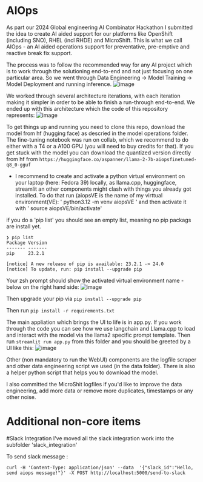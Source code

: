 # AIOps

As part our 2024 Global engineering AI Combinator Hackathon I submitted the idea to create AI aided support for our platforms like OpenShift (including SNO), RHEL (incl RHDE) and MicroShift.
This is what we call AIOps - an AI aided operations support for preventative, pre-emptive and reactive break fix support.

The process was to follow the recommended way for any AI project which is to work through the solutioning end-to-end and not just focusing on one particular area. So we went through Data Engineering -> Model Training -> Model Deployment and running inference.
![image](https://github.com/aspanner/AIOps/assets/16040521/1b8ffce8-c078-4d35-b749-0895ddef4909)

We worked through several architecture iterations, with each iteration making it simpler in order to be able to finish a run-through end-to-end.
We ended up with this architecture which the code of this repository represents:
![image](https://github.com/aspanner/AIOps/assets/16040521/eec3314a-8e1a-4902-877e-0407c2586b8f)



To get things up and running you need to clone this repo, download the model from hf (hugging face) as descried in the model operations folder.
The fine-tuning notebook was run on collab, which we recommend to do either with a T4 or a A100 GPU (you will need to buy credits for that).
If you get stuck with the model you can download the quantized version directly from hf from ` https://huggingface.co/aspanner/llama-2-7b-aiopsfinetuned-q8_0-gguf `

- I recommend to create and activate a python virtual environment on your laptop (here: Fedora 39) locally, as llama.cpp, huggingface, streamlit an other components might clash with things you already got installed.
To do that run (aiopsVE is the name of my virttual environment(VE):
' python3.12 -m venv aiopsVE '
and then activate it with
' source aiopsVE/bin/activate'

if you do a 'pip list' you should see an empty list, meaning no pip packags are install yet.

```
❯ pip list
Package Version
------- -------
pip     23.2.1

[notice] A new release of pip is available: 23.2.1 -> 24.0
[notice] To update, run: pip install --upgrade pip
```
Your zsh prompt should show the activated virtual environment name - below on the right hand side:
![image](https://github.com/aspanner/AIOps/assets/16040521/769659ec-b9d3-4249-8485-1fef1af5e493)

Then upgrade your pip via ` pip install --upgrade pip `

Then run ` pip install -r requirements.txt `


The main appliation which brings the UI to life is in app.py. If you work through the code you can see how we use langchain and Llama.cpp to load and interact with the model via the llama2 specific prompt template.
Then run ` streamlit run app.py ` from this folder and you should be greeted by a UI like this:
![image](https://github.com/aspanner/AIOps/assets/16040521/1ae164b6-6e69-4663-aa16-3daae475d769)

Other (non mandatory to run the WebUI) components are the logfile scraper and other data engineering script we used (in the data folder).
There is also a helper python script that helps you to download the model.

I also committed the MicroShit logfiles if you'd like to improve the data engineering, add more data or remove more duplicates, timestamps or any other noise.


# Additional non-core items
#Slack Integration
I've moved all the slack integration work into the subfolder 'slack_integration'

To send slack message : 

    curl -H 'Content-Type: application/json' --data  '{"slack_id":"Hello, send aiops message!"}' -X POST http://localhost:5000/send-to-slack

